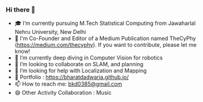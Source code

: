 ### Hi there 👋

<!--
**BharatDadwaria/BharatDadwaria** is a ✨ _special_ ✨ repository because its `README.md` (this file) appears on your GitHub profile.

Here are some ideas to get you started:
-->

- 🎓 I’m currently pursuing M.Tech Statistical Computing from Jawaharlal Nehru University, New Delhi
- 👔 I'm Co-Founder and Editor of a Medium Publication named TheCyPhy (https://medium.com/thecyphy). If you want to contribute, please let me know!
- 🌱 I’m currently deep diving in Computer Vision for robotics
- 👐 I’m looking to collaborate on SLAM, and planning
- 🤔 I’m looking for help with Localization and Mapping
- 💬 Portfolio : https://bharatdadwaria.github.io/
- 📫 How to reach me: bkd0385@gmail.com
- 😄 Other Activity Collaboration : Music

